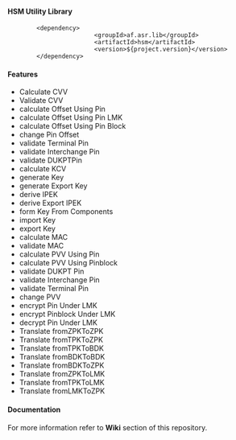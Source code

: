 #### HSM Utility Library 


```
		<dependency>
                        <groupId>af.asr.lib</groupId>
                        <artifactId>hsm</artifactId>
                        <version>${project.version}</version>
		</dependency>

```

#### Features



- Calculate CVV
- Validate CVV
- calculate Offset Using Pin
- calculate Offset Using Pin LMK
- calculate Offset Using Pin Block
- change Pin Offset
- validate Terminal Pin
- validate Interchange Pin
- validate DUKPTPin
- calculate KCV
- generate Key
- generate Export Key
- derive IPEK
- derive Export IPEK
- form Key From Components
- import Key
- export Key
- calculate MAC
- validate MAC
- calculate PVV Using Pin
- calculate PVV Using Pinblock 
- validate DUKPT Pin 
- validate Interchange Pin
- validate Terminal Pin
- change PVV
- encrypt Pin Under LMK
- encrypt Pinblock Under LMK
- decrypt Pin Under LMK
- Translate fromZPKToZPK
- Translate fromTPKToZPK
- Translate fromTPKToBDK
- Translate fromBDKToBDK
- Translate fromBDKToZPK
- Translate fromZPKToLMK
- Translate fromTPKToLMK
- Translate fromLMKToZPK

#### Documentation 

For more information refer to **Wiki** section of this repository. 
